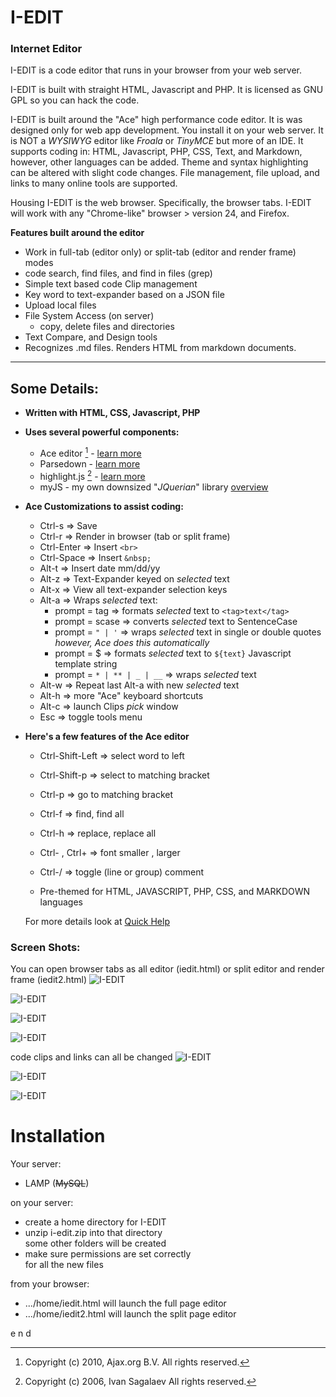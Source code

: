 
# I-EDIT 

### Internet Editor

I-EDIT is a code editor that runs in your browser
from your web server. 

I-EDIT is built with straight HTML, Javascript and PHP. 
It is licensed as GNU GPL so you can hack the code. 

I-EDIT is built around the "Ace" high performance code editor. 
It is was designed only for web app development. You install it on your web server. 
It is NOT a *WYSIWYG* editor like _Froala_ or _TinyMCE_ but more of an IDE. 
It supports coding in: HTML, Javascript, PHP, CSS, Text, and Markdown,
however, other languages can be added. Theme and syntax highlighting 
can be altered with slight code changes.
File management, file upload, and links to many online tools are supported.

Housing I-EDIT is the web browser. Specifically, 
the browser tabs. I-EDIT will work with any
"Chrome-like" browser > version 24, and Firefox.
  
**Features built around the editor**
  
  * Work in full-tab (editor only) or split-tab (editor and render frame) modes
  * code search, find files, and find in files (grep)
  * Simple text based code Clip management
  * Key word to text-expander based on a JSON file
  * Upload local files
  * File System Access (on server)
    * copy, delete files and directories
  * Text Compare, and Design tools
  * Recognizes .md files. Renders HTML from markdown documents.

---
## Some Details:

* **Written with HTML, CSS, Javascript, PHP**
* **Uses several powerful components:**
  * Ace editor [^1] - [learn more](https://ace.c9.io/ "Ace Editor Website")
  [^1]: Copyright (c) 2010, Ajax.org B.V. All rights reserved.
  * Parsedown - [learn more](https://github.com/erusev/parsedown/blob/master/README.md "Github")
  * highlight.js [^2] - [learn more](https://github.com/highlightjs/highlight.js "Github")
  [^2]: Copyright (c) 2006, Ivan Sagalaev All rights reserved.
  * myJS - my own downsized "_JQuerian_" library [overview](https://mldev.io/TArea/user/config/myJSref.html "mldev.io")
* **Ace Customizations to assist coding:**
  * Ctrl-s => Save
  * Ctrl-r => Render in browser (tab or split frame)
  * Ctrl-Enter => Insert `<br>`
  * Ctrl-Space => Insert `&nbsp;`
  * Alt-t => Insert date mm/dd/yy
  * Alt-z => Text-Expander keyed on _selected_ text
  * Alt-x => View all text-expander selection keys
  * Alt-a => Wraps _selected_ text:
    * prompt = tag => formats _selected_ text to `<tag>text</tag>`
    * prompt = scase => converts _selected_ text to SentenceCase
    * prompt = `" | '` => wraps _selected_ text in single or double quotes
      _however, Ace does this automatically_
    * prompt = $ => formats _selected_ text to `${text}` 
      Javascript template string
    * prompt = `* | ** | _ | __` => wraps _selected_ text
  * Alt-w => Repeat last Alt-a with new _selected_ text
  * Alt-h => more "Ace" keyboard shortcuts
  * Alt-c => launch Clips _pick_ window
  * Esc => toggle tools menu
* **Here's a few features of the Ace editor**
  * Ctrl-Shift-Left => select word to left
  * Ctrl-Shift-p => select to matching bracket
  * Ctrl-p => go to matching bracket
  * Ctrl-f => find, find all
  * Ctrl-h => replace, replace all
  * Ctrl- , Ctrl+ => font smaller , larger
  * Ctrl-/ => toggle (line or group) comment

  * Pre-themed for HTML, JAVASCRIPT, PHP, CSS, and MARKDOWN languages

  For more details look at [Quick Help](../ieditHelp.html)

### Screen Shots:

You can open browser tabs as all editor (iedit.html) or split editor and render frame (iedit2.html)
![I-EDIT](images/tabNOframe.png "All Editor")

![I-EDIT](images/tabwframe.png "Split Editor/Frame")

![I-EDIT](images/toolbar1.png "main navigation")

![I-EDIT](images/toolbar2.png "tool navigation")

code clips and links can all be changed
![I-EDIT](images/ClipsWindow.png "Clips")

![I-EDIT](images/gfilesys.png "Grep & Find")

![I-EDIT](images/designPage.png "Design Page")

# Installation

Your server:
  * LAMP (~~MySQL~~)
  
on your server:
  * create a home directory for I-EDIT
  * unzip i-edit.zip into that directory  
    some other folders will be created
  * make sure permissions are set correctly  
    for all the new files
    
from your browser:
  * .../home/iedit.html
    will launch the full page editor
  * .../home/iedit2.html
    will launch the split page editor
    
e n d


